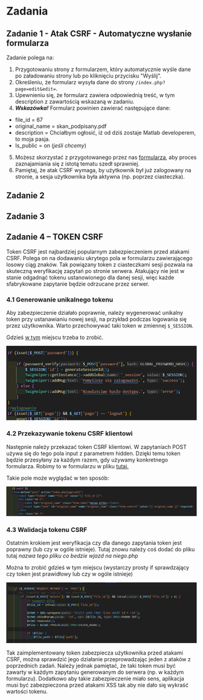 # Zadania

## Zadanie 1 - Atak CSRF - Automatyczne wysłanie formularza
Zadanie polega na:
1.	Przygotowaniu strony z formularzem, który automatycznie wyśle dane po załadowaniu strony lub po kliknięciu przycisku "Wyślij".
2.	Określeniu, że formularz wysyła dane do strony `/index.php?page=edit&edit=`<id pliku>.
3.	Upewnieniu się, że formularz zawiera odpowiednią treść, w tym description z zawartością wskazaną w zadaniu.
4.	***Wskazówka!*** Formularz powinien zawierać następujące dane:
-	file_id = 67
-	original_name = skan_podpisany.pdf
-	description = Chciałbym ogłosić, iż od dziś zostaje Matlab developerem, to moja pasja.
-	Is_public = on (*jeśli chcemy*)
5. Możesz skorzystać z przygotowanego przez nas [formularza](https://github.com/Dawid0508/CSRF-Demo-Security-Lab/blob/main/formularz.html), aby proces zaznajamiania się z istotą tematu szedł sprawniej.
6.	Pamiętaj, że atak CSRF wymaga, by użytkownik był już zalogowany na stronie, a sesja użytkownika była aktywna (np. poprzez ciasteczka).

## Zadanie 2

## Zadanie 3

## Zadanie 4 – TOKEN CSRF

Token CSRF jest najbardziej popularnym zabezpieczeniem przed atakami CSRF. Polega on na dodawaniu ukrytego pola w formularzu zawierającego losowy ciąg znaków. Tak powiązany token z ciasteczkami sesji pozwala na skuteczną weryfikację zapytań po stronie serwera. Atakujący nie jest w stanie odgadnąć tokenu ustanowionego dla danej sesji, więc każde sfabrykowane zapytanie będzie odrzucane przez serwer.

### 4.1 Generowanie unikalnego tokenu

Aby zabezpieczenie działało poprawnie, należy wygenerować unikalny token przy ustanawianiu nowej sesji, na przykład podczas logowania się przez użytkownika. Warto przechowywać taki token w zmiennej `$_SESSION`.

Gdzieś [w tym](https://github.com/Spren3/FileStorageSite/blob/main/public_html/index.php) miejscu trzeba to zrobić.

![Podpowiedź do 4.1](4.1_tip.png)

### 4.2 Przekazywanie tokenu CSRF klientowi

Następnie należy przekazać token CSRF klientowi. W zapytaniach POST używa się do tego pola input z parametrem hidden. Dzięki temu token będzie przesyłany za każdym razem, gdy używamy konkretnego formularza. Robimy to w formularzu w pliku [tutaj.](https://github.com/Spren3/FileStorageSite/blob/main/public_html/templates/edit.html)

Takie pole może wyglądać w ten sposób:

![Podpowiedz do 4.2](4.2_tip.png)


### 4.3 Walidacja tokenu CSRF

Ostatnim krokiem jest weryfikacja czy dla danego zapytania token jest poprawny (lub czy w ogóle istnieje). Tutaj znowu należy coś dodać do pliku tutaj *nazwa tego pliku co bedzie wjazd na niego*.php

Można to zrobić gdzieś w tym miejscu (wystarczy prosty if sprawdzający czy token jest prawidłowy lub czy w ogóle istnieje)

![Podpowiedź 4.3](4.3_tip.png)

Tak zaimplementowany token zabezpiecza użytkownika przed atakami CSRF, można sprawdzić jego działanie przeprowadzając jeden z ataków z poprzednich zadań. Należy jednak pamiętać, że taki token musi być zawarty w każdym zapytaniu generowanym do serwera (np. w każdym formularzu). Dodatkowo aby takie zabezpieczenie miało sens, aplikacja musi być zabezpieczona przed atakami XSS tak aby nie dało się wykraść wartości tokenu.
